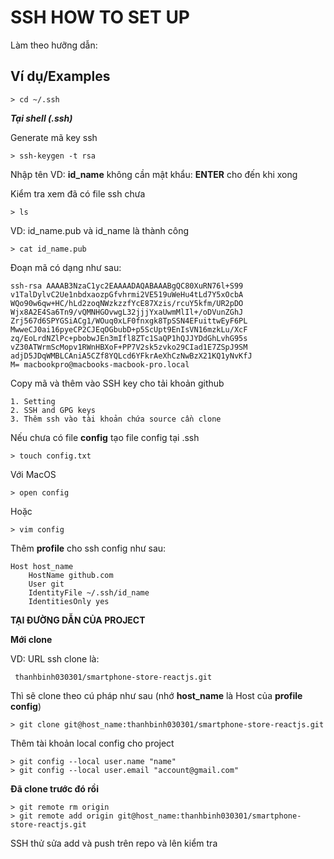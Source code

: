 
# SSH HOW TO SET UP

Làm theo hưỡng dẫn: 

## Ví dụ/Examples

```shell
> cd ~/.ssh 

```
***Tại shell (.ssh)***

Generate mã key ssh
```shell
> ssh-keygen -t rsa 
```
Nhập tên VD: **id_name** không cần mật khẩu: **ENTER** cho đến khi xong

Kiểm tra xem đã có file ssh chưa
```shell
> ls
```
VD: id_name.pub và id_name là thành công

```shell
> cat id_name.pub
```
Đoạn mã có dạng như sau:
```shell
ssh-rsa AAAAB3NzaC1yc2EAAAADAQABAAABgQC80XuRN76l+S99
v1TalDylvC2Ue1nbdxaozpGfvhrmi2VE519uWeHu4tLd7Y5xOcbA
WQo90w6qw+HC/hLd2zoqNWzkzzfYcE87Xzis/rcuY5kfm/UR2pDO
Wjx8A2E4Sa6Tn9/vQMNHGOvwgL32jjjYxaUwmMlIl+/oDVunZGhJ
Zrj567d6SPYGSiACg1/WOuq0xLF0fnxgk8TpSSN4EFuittwEyF6PL
MwweCJ0ai16pyeCP2CJEqOGbubD+p5ScUpt9EnIsVN16mzkLu/XcF
zq/EoLrdNZlPc+pbobwJEn3mIfl8ZTc1SaQP1hQJJYDdGhLvhG95s
vZ30ATWrmScMopv1RWnHBXoF+PP7V2sk5zvko29CIad1E7ZSpJ9SM
adjD5JDqWMBLCAniA5CZf8YQLcd6YFkrAeXhCzNwBzX21KQ1yNvKfJ
M= macbookpro@macbooks-macbook-pro.local
```
Copy mã và thêm vào SSH key cho tải khoản github
```shell
1. Setting 
2. SSH and GPG keys 
3. Thêm ssh vào tài khoản chứa source cần clone
```
Nếu chưa có file **config** tạo file config tại .ssh
```shell
> touch config.txt
```
Với MacOS
```shell
> open config 
```
Hoặc
```shell
> vim config 
```
Thêm **profile** cho ssh config như sau:
```shell
Host host_name
    HostName github.com
    User git
    IdentityFile ~/.ssh/id_name
    IdentitiesOnly yes
```

**TẠI ĐƯỜNG DẪN CỦA PROJECT**

**Mới clone**

VD: URL ssh clone là:
```shell
 thanhbinh030301/smartphone-store-reactjs.git
```
Thì sẽ clone theo cú pháp như sau (nhớ **host_name** là Host của **profile config**)
```shell
> git clone git@host_name:thanhbinh030301/smartphone-store-reactjs.git
```

Thêm tài khoản local config cho project
```shell
> git config --local user.name "name"
> git config --local user.email "account@gmail.com"
```
**Đã clone trước đó rồi**
```shell
> git remote rm origin
> git remote add origin git@host_name:thanhbinh030301/smartphone-store-reactjs.git
```
SSH thử sửa add và push trên repo và lên kiểm tra



